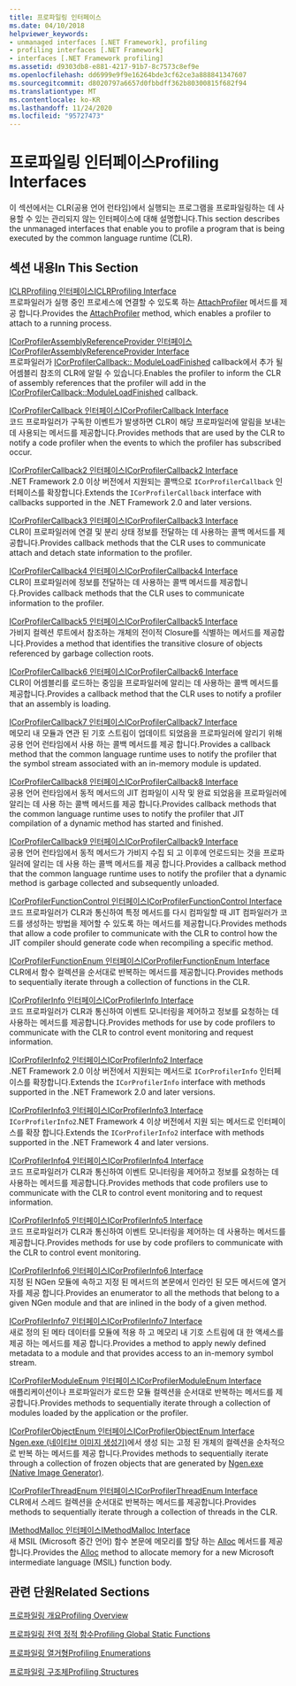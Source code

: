 ```yaml
---
title: 프로파일링 인터페이스
ms.date: 04/10/2018
helpviewer_keywords:
- unmanaged interfaces [.NET Framework], profiling
- profiling interfaces [.NET Framework]
- interfaces [.NET Framework profiling]
ms.assetid: d9303db8-e881-4217-91b7-8c7573c8ef9e
ms.openlocfilehash: dd6999e9f9e16264bde3cf62ce3a888841347607
ms.sourcegitcommit: d8020797a6657d0fbbdff362b80300815f682f94
ms.translationtype: MT
ms.contentlocale: ko-KR
ms.lasthandoff: 11/24/2020
ms.locfileid: "95727473"
---
```

# <a name="profiling-interfaces"></a><span data-ttu-id="a2803-102">프로파일링 인터페이스</span><span class="sxs-lookup"><span data-stu-id="a2803-102">Profiling Interfaces</span></span>

<span data-ttu-id="a2803-103">이 섹션에서는 CLR(공용 언어 런타임)에서 실행되는 프로그램을 프로파일링하는 데 사용할 수 있는 관리되지 않는 인터페이스에 대해 설명합니다.</span><span class="sxs-lookup"><span data-stu-id="a2803-103">This section describes the unmanaged interfaces that enable you to profile a program that is being executed by the common language runtime (CLR).</span></span>  
  
## <a name="in-this-section"></a><span data-ttu-id="a2803-104">섹션 내용</span><span class="sxs-lookup"><span data-stu-id="a2803-104">In This Section</span></span>  

 [<span data-ttu-id="a2803-105">ICLRProfiling 인터페이스</span><span class="sxs-lookup"><span data-stu-id="a2803-105">ICLRProfiling Interface</span></span>](iclrprofiling-interface.md)  
 <span data-ttu-id="a2803-106">프로파일러가 실행 중인 프로세스에 연결할 수 있도록 하는 [AttachProfiler](iclrprofiling-attachprofiler-method.md) 메서드를 제공 합니다.</span><span class="sxs-lookup"><span data-stu-id="a2803-106">Provides the [AttachProfiler](iclrprofiling-attachprofiler-method.md) method, which enables a profiler to attach to a running process.</span></span>  
  
 [<span data-ttu-id="a2803-107">ICorProfilerAssemblyReferenceProvider 인터페이스</span><span class="sxs-lookup"><span data-stu-id="a2803-107">ICorProfilerAssemblyReferenceProvider Interface</span></span>](icorprofilerassemblyreferenceprovider-interface.md)  
 <span data-ttu-id="a2803-108">프로파일러가 [ICorProfilerCallback:: ModuleLoadFinished](icorprofilercallback-moduleloadfinished-method.md) callback에서 추가 될 어셈블리 참조의 CLR에 알릴 수 있습니다.</span><span class="sxs-lookup"><span data-stu-id="a2803-108">Enables the profiler to inform the CLR of assembly references that the profiler will add in the [ICorProfilerCallback::ModuleLoadFinished](icorprofilercallback-moduleloadfinished-method.md) callback.</span></span>  
  
 [<span data-ttu-id="a2803-109">ICorProfilerCallback 인터페이스</span><span class="sxs-lookup"><span data-stu-id="a2803-109">ICorProfilerCallback Interface</span></span>](icorprofilercallback-interface.md)  
 <span data-ttu-id="a2803-110">코드 프로파일러가 구독한 이벤트가 발생하면 CLR이 해당 프로파일러에 알림을 보내는 데 사용되는 메서드를 제공합니다.</span><span class="sxs-lookup"><span data-stu-id="a2803-110">Provides methods that are used by the CLR to notify a code profiler when the events to which the profiler has subscribed occur.</span></span>  
  
 [<span data-ttu-id="a2803-111">ICorProfilerCallback2 인터페이스</span><span class="sxs-lookup"><span data-stu-id="a2803-111">ICorProfilerCallback2 Interface</span></span>](icorprofilercallback2-interface.md)  
 <span data-ttu-id="a2803-112">.NET Framework 2.0 이상 버전에서 지원되는 콜백으로 `ICorProfilerCallback` 인터페이스를 확장합니다.</span><span class="sxs-lookup"><span data-stu-id="a2803-112">Extends the `ICorProfilerCallback` interface with callbacks supported in the .NET Framework 2.0 and later versions.</span></span>  
  
 [<span data-ttu-id="a2803-113">ICorProfilerCallback3 인터페이스</span><span class="sxs-lookup"><span data-stu-id="a2803-113">ICorProfilerCallback3 Interface</span></span>](icorprofilercallback3-interface.md)  
 <span data-ttu-id="a2803-114">CLR이 프로파일러에 연결 및 분리 상태 정보를 전달하는 데 사용하는 콜백 메서드를 제공합니다.</span><span class="sxs-lookup"><span data-stu-id="a2803-114">Provides callback methods that the CLR uses to communicate attach and detach state information to the profiler.</span></span>  
  
 [<span data-ttu-id="a2803-115">ICorProfilerCallback4 인터페이스</span><span class="sxs-lookup"><span data-stu-id="a2803-115">ICorProfilerCallback4 Interface</span></span>](icorprofilercallback4-interface.md)  
 <span data-ttu-id="a2803-116">CLR이 프로파일러에 정보를 전달하는 데 사용하는 콜백 메서드를 제공합니다.</span><span class="sxs-lookup"><span data-stu-id="a2803-116">Provides callback methods that the CLR uses to communicate information to the profiler.</span></span>  
  
 [<span data-ttu-id="a2803-117">ICorProfilerCallback5 인터페이스</span><span class="sxs-lookup"><span data-stu-id="a2803-117">ICorProfilerCallback5 Interface</span></span>](icorprofilercallback5-interface.md)  
 <span data-ttu-id="a2803-118">가비지 컬렉션 루트에서 참조하는 개체의 전이적 Closure를 식별하는 메서드를 제공합니다.</span><span class="sxs-lookup"><span data-stu-id="a2803-118">Provides a method that identifies the transitive closure of objects referenced by garbage collection roots.</span></span>  
  
 [<span data-ttu-id="a2803-119">ICorProfilerCallback6 인터페이스</span><span class="sxs-lookup"><span data-stu-id="a2803-119">ICorProfilerCallback6 Interface</span></span>](icorprofilercallback6-interface.md)  
 <span data-ttu-id="a2803-120">CLR이 어셈블리를 로드하는 중임을 프로파일러에 알리는 데 사용하는 콜백 메서드를 제공합니다.</span><span class="sxs-lookup"><span data-stu-id="a2803-120">Provides a callback method that the CLR uses to notify a profiler that an assembly is loading.</span></span>  
  
 [<span data-ttu-id="a2803-121">ICorProfilerCallback7 인터페이스</span><span class="sxs-lookup"><span data-stu-id="a2803-121">ICorProfilerCallback7 Interface</span></span>](icorprofilercallback7-interface.md)  
 <span data-ttu-id="a2803-122">메모리 내 모듈과 연관 된 기호 스트림이 업데이트 되었음을 프로파일러에 알리기 위해 공용 언어 런타임에서 사용 하는 콜백 메서드를 제공 합니다.</span><span class="sxs-lookup"><span data-stu-id="a2803-122">Provides a callback method that the common language runtime uses to notify the profiler that the symbol stream associated with an in-memory module is updated.</span></span>  

[<span data-ttu-id="a2803-123">ICorProfilerCallback8 인터페이스</span><span class="sxs-lookup"><span data-stu-id="a2803-123">ICorProfilerCallback8 Interface</span></span>](icorprofilercallback8-interface.md)  
<span data-ttu-id="a2803-124">공용 언어 런타임에서 동적 메서드의 JIT 컴파일이 시작 및 완료 되었음을 프로파일러에 알리는 데 사용 하는 콜백 메서드를 제공 합니다.</span><span class="sxs-lookup"><span data-stu-id="a2803-124">Provides callback methods that the common language runtime uses to notify the profiler that JIT compilation of a dynamic method has started and finished.</span></span>

[<span data-ttu-id="a2803-125">ICorProfilerCallback9 인터페이스</span><span class="sxs-lookup"><span data-stu-id="a2803-125">ICorProfilerCallback9 Interface</span></span>](icorprofilercallback9-interface.md)  
<span data-ttu-id="a2803-126">공용 언어 런타임에서 동적 메서드가 가비지 수집 되 고 이후에 언로드되는 것을 프로파일러에 알리는 데 사용 하는 콜백 메서드를 제공 합니다.</span><span class="sxs-lookup"><span data-stu-id="a2803-126">Provides a callback method that the common language runtime uses to notify the profiler that a dynamic method is garbage collected and subsequently unloaded.</span></span>

 [<span data-ttu-id="a2803-127">ICorProfilerFunctionControl 인터페이스</span><span class="sxs-lookup"><span data-stu-id="a2803-127">ICorProfilerFunctionControl Interface</span></span>](icorprofilerfunctioncontrol-interface.md)  
 <span data-ttu-id="a2803-128">코드 프로파일러가 CLR과 통신하여 특정 메서드를 다시 컴파일할 때 JIT 컴파일러가 코드를 생성하는 방법을 제어할 수 있도록 하는 메서드를 제공합니다.</span><span class="sxs-lookup"><span data-stu-id="a2803-128">Provides methods that allow a code profiler to communicate with the CLR to control how the JIT compiler should generate code when recompiling a specific method.</span></span>  
  
 [<span data-ttu-id="a2803-129">ICorProfilerFunctionEnum 인터페이스</span><span class="sxs-lookup"><span data-stu-id="a2803-129">ICorProfilerFunctionEnum Interface</span></span>](icorprofilerfunctionenum-interface.md)  
 <span data-ttu-id="a2803-130">CLR에서 함수 컬렉션을 순서대로 반복하는 메서드를 제공합니다.</span><span class="sxs-lookup"><span data-stu-id="a2803-130">Provides methods to sequentially iterate through a collection of functions in the CLR.</span></span>  
  
 [<span data-ttu-id="a2803-131">ICorProfilerInfo 인터페이스</span><span class="sxs-lookup"><span data-stu-id="a2803-131">ICorProfilerInfo Interface</span></span>](icorprofilerinfo-interface.md)  
 <span data-ttu-id="a2803-132">코드 프로파일러가 CLR과 통신하여 이벤트 모니터링을 제어하고 정보를 요청하는 데 사용하는 메서드를 제공합니다.</span><span class="sxs-lookup"><span data-stu-id="a2803-132">Provides methods for use by code profilers to communicate with the CLR to control event monitoring and request information.</span></span>  
  
 [<span data-ttu-id="a2803-133">ICorProfilerInfo2 인터페이스</span><span class="sxs-lookup"><span data-stu-id="a2803-133">ICorProfilerInfo2 Interface</span></span>](icorprofilerinfo2-interface.md)  
 <span data-ttu-id="a2803-134">.NET Framework 2.0 이상 버전에서 지원되는 메서드로 `ICorProfilerInfo` 인터페이스를 확장합니다.</span><span class="sxs-lookup"><span data-stu-id="a2803-134">Extends the `ICorProfilerInfo` interface with methods supported in the .NET Framework 2.0 and later versions.</span></span>  
  
 [<span data-ttu-id="a2803-135">ICorProfilerInfo3 인터페이스</span><span class="sxs-lookup"><span data-stu-id="a2803-135">ICorProfilerInfo3 Interface</span></span>](icorprofilerinfo3-interface.md)  
 <span data-ttu-id="a2803-136">`ICorProfilerInfo2`.NET Framework 4 이상 버전에서 지원 되는 메서드로 인터페이스를 확장 합니다.</span><span class="sxs-lookup"><span data-stu-id="a2803-136">Extends the `ICorProfilerInfo2` interface with methods supported in the .NET Framework 4 and later versions.</span></span>  
  
 [<span data-ttu-id="a2803-137">ICorProfilerInfo4 인터페이스</span><span class="sxs-lookup"><span data-stu-id="a2803-137">ICorProfilerInfo4 Interface</span></span>](icorprofilerinfo4-interface.md)  
 <span data-ttu-id="a2803-138">코드 프로파일러가 CLR과 통신하여 이벤트 모니터링을 제어하고 정보를 요청하는 데 사용하는 메서드를 제공합니다.</span><span class="sxs-lookup"><span data-stu-id="a2803-138">Provides methods that code profilers use to communicate with the CLR to control event monitoring and to request information.</span></span>  
  
 [<span data-ttu-id="a2803-139">ICorProfilerInfo5 인터페이스</span><span class="sxs-lookup"><span data-stu-id="a2803-139">ICorProfilerInfo5 Interface</span></span>](icorprofilerinfo5-interface.md)  
 <span data-ttu-id="a2803-140">코드 프로파일러가 CLR과 통신하여 이벤트 모니터링을 제어하는 데 사용하는 메서드를 제공합니다.</span><span class="sxs-lookup"><span data-stu-id="a2803-140">Provides methods for use by code profilers to communicate with the CLR to control event monitoring.</span></span>  
  
 [<span data-ttu-id="a2803-141">ICorProfilerInfo6 인터페이스</span><span class="sxs-lookup"><span data-stu-id="a2803-141">ICorProfilerInfo6 Interface</span></span>](icorprofilerinfo6-interface.md)  
 <span data-ttu-id="a2803-142">지정 된 NGen 모듈에 속하고 지정 된 메서드의 본문에서 인라인 된 모든 메서드에 열거자를 제공 합니다.</span><span class="sxs-lookup"><span data-stu-id="a2803-142">Provides an enumerator to all the methods that belong to a given NGen module and that are inlined in the body of a given method.</span></span>  
  
 [<span data-ttu-id="a2803-143">ICorProfilerInfo7 인터페이스</span><span class="sxs-lookup"><span data-stu-id="a2803-143">ICorProfilerInfo7 Interface</span></span>](icorprofilerinfo7-interface.md)  
 <span data-ttu-id="a2803-144">새로 정의 된 메타 데이터를 모듈에 적용 하 고 메모리 내 기호 스트림에 대 한 액세스를 제공 하는 메서드를 제공 합니다.</span><span class="sxs-lookup"><span data-stu-id="a2803-144">Provides a method to apply newly defined metadata to a module and that provides access to an in-memory symbol stream.</span></span>  
  
 [<span data-ttu-id="a2803-145">ICorProfilerModuleEnum 인터페이스</span><span class="sxs-lookup"><span data-stu-id="a2803-145">ICorProfilerModuleEnum Interface</span></span>](icorprofilermoduleenum-interface.md)  
 <span data-ttu-id="a2803-146">애플리케이션이나 프로파일러가 로드한 모듈 컬렉션을 순서대로 반복하는 메서드를 제공합니다.</span><span class="sxs-lookup"><span data-stu-id="a2803-146">Provides methods to sequentially iterate through a collection of modules loaded by the application or the profiler.</span></span>  
  
 [<span data-ttu-id="a2803-147">ICorProfilerObjectEnum 인터페이스</span><span class="sxs-lookup"><span data-stu-id="a2803-147">ICorProfilerObjectEnum Interface</span></span>](icorprofilerobjectenum-interface.md)  
 <span data-ttu-id="a2803-148">[Ngen.exe (네이티브 이미지 생성기)](../../tools/ngen-exe-native-image-generator.md)에서 생성 되는 고정 된 개체의 컬렉션을 순차적으로 반복 하는 메서드를 제공 합니다.</span><span class="sxs-lookup"><span data-stu-id="a2803-148">Provides methods to sequentially iterate through a collection of frozen objects that are generated by [Ngen.exe (Native Image Generator)](../../tools/ngen-exe-native-image-generator.md).</span></span>  
  
 [<span data-ttu-id="a2803-149">ICorProfilerThreadEnum 인터페이스</span><span class="sxs-lookup"><span data-stu-id="a2803-149">ICorProfilerThreadEnum Interface</span></span>](icorprofilerthreadenum-interface.md)  
 <span data-ttu-id="a2803-150">CLR에서 스레드 컬렉션을 순서대로 반복하는 메서드를 제공합니다.</span><span class="sxs-lookup"><span data-stu-id="a2803-150">Provides methods to sequentially iterate through a collection of threads in the CLR.</span></span>  
  
 [<span data-ttu-id="a2803-151">IMethodMalloc 인터페이스</span><span class="sxs-lookup"><span data-stu-id="a2803-151">IMethodMalloc Interface</span></span>](imethodmalloc-interface.md)  
 <span data-ttu-id="a2803-152">새 MSIL (Microsoft 중간 언어) 함수 본문에 메모리를 할당 하는 [Alloc](imethodmalloc-alloc-method.md) 메서드를 제공 합니다.</span><span class="sxs-lookup"><span data-stu-id="a2803-152">Provides the [Alloc](imethodmalloc-alloc-method.md) method to allocate memory for a new Microsoft intermediate language (MSIL) function body.</span></span>  
  
## <a name="related-sections"></a><span data-ttu-id="a2803-153">관련 단원</span><span class="sxs-lookup"><span data-stu-id="a2803-153">Related Sections</span></span>  

 [<span data-ttu-id="a2803-154">프로파일링 개요</span><span class="sxs-lookup"><span data-stu-id="a2803-154">Profiling Overview</span></span>](profiling-overview.md)  
  
 [<span data-ttu-id="a2803-155">프로파일링 전역 정적 함수</span><span class="sxs-lookup"><span data-stu-id="a2803-155">Profiling Global Static Functions</span></span>](profiling-global-static-functions.md)  
  
 [<span data-ttu-id="a2803-156">프로파일링 열거형</span><span class="sxs-lookup"><span data-stu-id="a2803-156">Profiling Enumerations</span></span>](profiling-enumerations.md)  
  
 [<span data-ttu-id="a2803-157">프로파일링 구조체</span><span class="sxs-lookup"><span data-stu-id="a2803-157">Profiling Structures</span></span>](profiling-structures.md)
